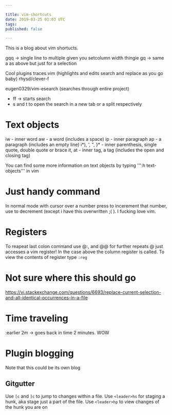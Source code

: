 ```yaml
---

title: vim-shortcuts
date: 2019-03-25 01:03 UTC
tags: 
published: false

---
```


This is a blog about vim shortucts.


gqq -> single line to multiple given you setcolumn width thingie
gq -> same a as above but just for a selection


Cool plugins
traces.vim (highlights and edits search and replace as you go baby)
rhysd/clever-f

eugen0329/vim-esearch (searches through entire project)
   * <leader> ff -> starts search
   * s and t to open the search in a new tab or a split respectively


# Text objects
iw - inner word
aw - a word (includes a space)
ip - inner paragraph
ap - a paragraph (includes an empty line)
i*), ', ", }* - inner parenthesis, single quote, double quote or brace
it, at - inner tag, a tag (includes the open and closing tag)

You can find some more information on text objects by typing ''':h text-objects''' in vim

# Just handy command
In normal mode with cursor over a number press <C-a> to incerement that number, use <C-x> to decrement (except i have this overwritten ;( ). I fucking love vim.

# Registers
To reapeat last colon command use @:, and @@ for further repeats
@ just accesses a vim register! In the case above the column register is called.
To view the contents of register type `:reg`

# Not sure where this should go
https://vi.stackexchange.com/questions/6693/replace-current-selection-and-all-identical-occurrences-in-a-file

# Time traveling
:earlier 2m -> goes back in time 2 minutes. WOW

# Plugin blogging
Note that this could be its own blog

## Gitgutter

Use `[c` and `]c` to jump to changes within a file.
Use `<leader>hs` for staging a hunk, aka stage just a part of the file.
Use `<leader>hp` to view changes of the hunk you are on
